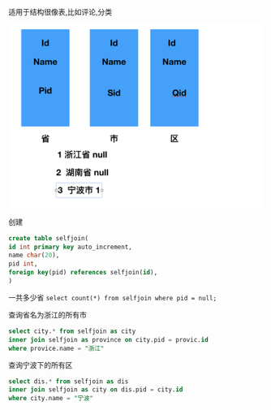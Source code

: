 适用于结构很像表,比如评论,分类

![](/assets/QQ20180426-100722@2x.png)

创建
```sql
create table selfjoin(
id int primary key auto_increment,
name char(20),
pid int,
foreign key(pid) references selfjoin(id),
)
```

一共多少省
`select count(*) from selfjoin where pid = null;`

查询省名为浙江的所有市
```sql
select city.* from selfjoin as city
inner join selfjoin as province on city.pid = provic.id
where provice.name = "浙江"
```

查询宁波下的所有区

```sql
select dis.* from selfjoin as dis
inner join selfjoin as city on dis.pid = city.id
where city.name = "宁波"
```

